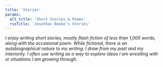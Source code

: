 ```yaml
---
title: 'Stories'
params:
  alt_title: 'Short Stories & Poems'
  rssTitle: 'Jonathan Beebe’s Stories'
---
```


*I enjoy writing short stories, mostly flash fiction of less than 1,000 words, along with the occasional poem. While fictional, there is an autobiographical nature to my writing. I draw from my past and my interiority. I often use writing as a way to explore ideas I am wrestling with or situations I am growing through.*
